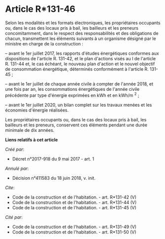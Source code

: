 # Article R*131-46

Selon les modalités et les formats électroniques, les propriétaires occupants ou, dans le cas des locaux pris à bail, les
bailleurs et les preneurs concomitamment, dans le respect des responsabilités et des obligations de chacun, transmettent les
éléments suivants à un organisme désigné par le ministre en charge de la construction :

– avant le 1er juillet 2017, les rapports d'études énergétiques conformes aux dispositions de l'article R. 131-42, et le plan
d'actions visés au I de l'article R. 131-44 et, le cas échéant, le nouveau plan d'action et le nouvel objectif de
consommation énergétique, déterminés conformément à l'article R. 131-45 ;

– avant le 1er juillet de chaque année civile à compter de l'année 2018, et une fois par an, les consommations énergétiques
de l'année civile précédente par type d'énergie exprimées en kWh et en kWh/m
  <sup>2</sup> ;

– avant le 1er juillet 2020, un bilan complet sur les travaux menées et les économies d'énergie réalisées.

Les propriétaires occupants ou, dans le cas des locaux pris à bail, les bailleurs et les preneurs, conservent ces éléments
pendant une durée minimale de dix années.

**Liens relatifs à cet article**

_Créé par_:

  - Décret n°2017-918 du 9 mai 2017 - art. 1

_Annulé par_:

  - Décision n°411583 du 18 juin 2018, v. init.

_Cite_:

  - Code de la construction et de l'habitation. - art. R*131-42 (V)
  - Code de la construction et de l'habitation. - art. R*131-44 (V)
  - Code de la construction et de l'habitation. - art. R*131-45 (V)

_Cité par_:

  - Code de la construction et de l'habitation. - art. R*131-49 (V)
  - Code de la construction et de l'habitation. - art. R*131-50 (V)
